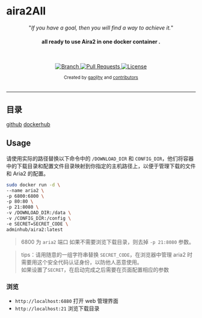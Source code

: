 # aira2All



<p align="center">"<i>If you have a goal, then you will find a way to achieve it.</i>"</p>

<h4 align="center">all ready to use  Aira2 in one docker container .</h4>

<br>

<p align="center">
  <a href="https://github.com/gaoljhy/aira2All/tree/master">
    <img src="https://img.shields.io/badge/Branch-master-green.svg?longCache=true"
        alt="Branch">
  </a>
  <a href="https://github.com/gaoljhy/aira2All/pulls">
    <img src="https://img.shields.io/badge/PRs-welcome-brightgreen.svg?longCache=true"
        alt="Pull Requests">
  </a>
  <a href="https://github.com/gaoljhy/aira2All/blob/master/LICENSE">
    <img src="https://img.shields.io/badge/License-MIT-blue.svg?longCache=true"
        alt="License">
  </a>
</p>

<div align="center">
  <sub>Created by
  <a href="http://grj321.com">gaoljhy</a> and
  <a href="https://github.com/gaoljhy/aira2All/contributors">
    contributors
  </a>
</div>

<br>

****

## 目录

[github](https://github.com/gaoljhy/aira2All)
[dockerhub](https://hub.docker.com/r/adminhub/aira2)

## Usage

请使用实际的路径替换以下命令中的 `/DOWNLOAD_DIR` 和 `CONFIG_DIR`，他们将容器中的下载目录和配置文件目录映射到你指定的主机路径上，以便于管理下载的文件和 Aria2 的配置。



```sh
sudo docker run -d \
--name aria2 \
-p 6800:6800 \
-p 80:80 \
-p 21:8080 \
-v /DOWNLOAD_DIR:/data \
-v /CONFIG_DIR:/config \
-e SECRET=SECRET_CODE \
adminhub/aira2:latest
```


> 6800 为 `aria2` 端口
> 如果不需要浏览下载目录，则去掉 `-p 21:8080` 参数。  

> tips：请用随意的一组字符串替换 `SECRET_CODE`，在浏览器中管理 aria2 时需要用这个安全代码认证身份，以防他人恶意使用。  
> 如果设置了`SECRET`，在启动完成之后需要在页面配置相应的参数  

### 浏览

+ `http://localhost:6880` 打开 web 管理界面
+ `http://localhost:21` 浏览下载目录
